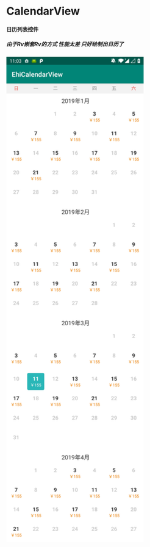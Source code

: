# CalendarView
#### 日历列表控件
##### 由于Rv嵌套Rv的方式 性能太差 只好绘制出日历了
<img src="https://github.com/Edison0716/CalendarView/blob/master/screen_shot/calendar_view1.jpg" width="360"/>

